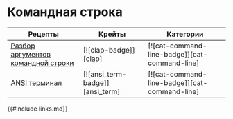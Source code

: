 # Командная строка

Рецепты | Крейты | Категории
--- | --- | ---
[Разбор аргументов командной строки] | [![clap-badge]][clap] | [![cat-command-line-badge]][cat-command-line]
[ANSI терминал] | [![ansi_term-badge]][ansi_term] | [![cat-command-line-badge]][cat-command-line]

{{#include links.md}}


[Разбор аргументов командной строки]: cli/arguments.html#parse-command-line-arguments
[ANSI терминал]: cli/ansi_terminal.html#ansi-terminal